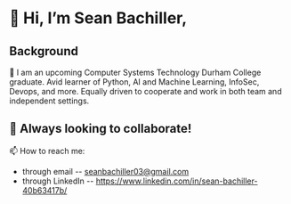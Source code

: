 # 👋 Hi, I’m Sean Bachiller, 
## Background
🌱 I am an upcoming Computer Systems Technology Durham College graduate. Avid learner of Python, AI and Machine Learning, InfoSec, Devops, and more. Equally driven to cooperate and work in both team and independent settings.
## 👥 Always looking to collaborate!
📫 How to reach me: 
- through email -- seanbachiller03@gmail.com
- through LinkedIn -- https://www.linkedin.com/in/sean-bachiller-40b63417b/

